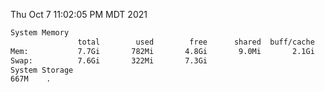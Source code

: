 Thu Oct  7 11:02:05 PM MDT 2021
```bash
System Memory
               total        used        free      shared  buff/cache   available
Mem:           7.7Gi       782Mi       4.8Gi       9.0Mi       2.1Gi       6.6Gi
Swap:          7.6Gi       322Mi       7.3Gi
System Storage
667M	.
```
```bash
